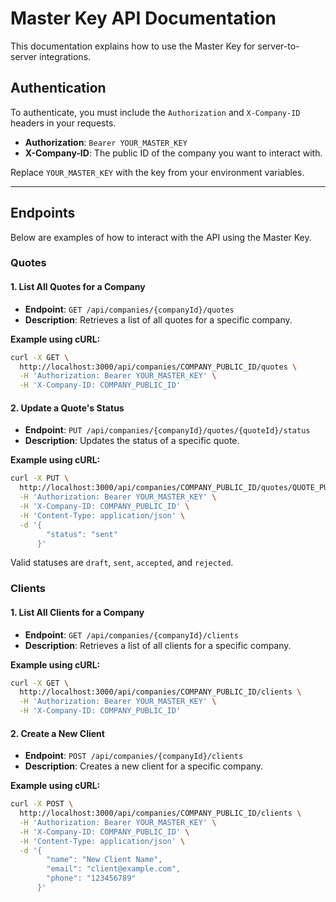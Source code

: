# Master Key API Documentation

This documentation explains how to use the Master Key for server-to-server integrations.

## Authentication

To authenticate, you must include the `Authorization` and `X-Company-ID` headers in your requests.

- **Authorization**: `Bearer YOUR_MASTER_KEY`
- **X-Company-ID**: The public ID of the company you want to interact with.

Replace `YOUR_MASTER_KEY` with the key from your environment variables.

---

## Endpoints

Below are examples of how to interact with the API using the Master Key.

### Quotes

#### 1. List All Quotes for a Company

- **Endpoint**: `GET /api/companies/{companyId}/quotes`
- **Description**: Retrieves a list of all quotes for a specific company.

**Example using cURL:**
```bash
curl -X GET \
  http://localhost:3000/api/companies/COMPANY_PUBLIC_ID/quotes \
  -H 'Authorization: Bearer YOUR_MASTER_KEY' \
  -H 'X-Company-ID: COMPANY_PUBLIC_ID'
```

#### 2. Update a Quote's Status

- **Endpoint**: `PUT /api/companies/{companyId}/quotes/{quoteId}/status`
- **Description**: Updates the status of a specific quote.

**Example using cURL:**
```bash
curl -X PUT \
  http://localhost:3000/api/companies/COMPANY_PUBLIC_ID/quotes/QUOTE_PUBLIC_ID/status \
  -H 'Authorization: Bearer YOUR_MASTER_KEY' \
  -H 'X-Company-ID: COMPANY_PUBLIC_ID' \
  -H 'Content-Type: application/json' \
  -d '{
        "status": "sent"
      }'
```
Valid statuses are `draft`, `sent`, `accepted`, and `rejected`.

### Clients

#### 1. List All Clients for a Company

- **Endpoint**: `GET /api/companies/{companyId}/clients`
- **Description**: Retrieves a list of all clients for a specific company.

**Example using cURL:**
```bash
curl -X GET \
  http://localhost:3000/api/companies/COMPANY_PUBLIC_ID/clients \
  -H 'Authorization: Bearer YOUR_MASTER_KEY' \
  -H 'X-Company-ID: COMPANY_PUBLIC_ID'
```

#### 2. Create a New Client

- **Endpoint**: `POST /api/companies/{companyId}/clients`
- **Description**: Creates a new client for a specific company.

**Example using cURL:**
```bash
curl -X POST \
  http://localhost:3000/api/companies/COMPANY_PUBLIC_ID/clients \
  -H 'Authorization: Bearer YOUR_MASTER_KEY' \
  -H 'X-Company-ID: COMPANY_PUBLIC_ID' \
  -H 'Content-Type: application/json' \
  -d '{
        "name": "New Client Name",
        "email": "client@example.com",
        "phone": "123456789"
      }'
```
